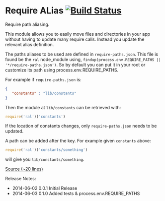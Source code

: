 Require ALias [![Build Status](https://travis-ci.org/pajtai/ral.png?branch=master)](https://travis-ci.org/pajtai/ral)
================

Require path aliasing.

This module allows you to easily move files and directories in your app without having to update many require calls.
Instead you update the relevant alias definition.

The paths aliases to be used are defined in `require-paths.json`. This file is found be the `ral` node_module using,
 `findup(process.env.REQUIRE_PATHS || '*/require-paths.json')`. So by default you can put it in your root or customize
  its path using process.env.REQUIRE_PATHS.

For example if `require-paths.json` is:

```json
{
   "constants" : "lib/constants"
}
```

Then the module at `lib/constants` can be retrieved with:

```javascript
require('ral')('constants')
```

If the location of constants changes, only `require-paths.json` needs to be updated.

A path can be added after the key. For example given `constants` above:

```javascript
require('ral')('constants/something')
```

will give you `lib/constants/something`.

[Source (~20 lines)](https://github.com/pajtai/ral/blob/master/ral.js)

Release Notes:

* 2014-06-02 0.0.1 Initial Release
* 2014-06-03 0.1.0 Added tests & process.env.REQUIRE_PATHS
